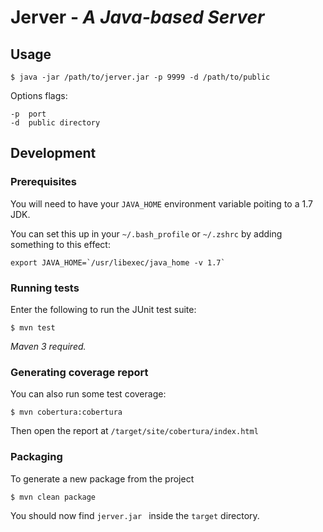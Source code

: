 Jerver - _A Java-based Server_
==============================

Usage
-----

    $ java -jar /path/to/jerver.jar -p 9999 -d /path/to/public

Options flags:

    -p  port
    -d  public directory

Development
-----------

### Prerequisites

You will need to have your `JAVA_HOME` environment variable poiting to a
1.7 JDK.

You can set this up in your `~/.bash_profile` or `~/.zshrc` by adding something to this effect:

    export JAVA_HOME=`/usr/libexec/java_home -v 1.7`

### Running tests

Enter the following to run the JUnit test suite:

    $ mvn test

_Maven 3 required._

### Generating coverage report

You can also run some test coverage:

    $ mvn cobertura:cobertura

Then open the report at `/target/site/cobertura/index.html`

### Packaging

To generate a new package from the project

    $ mvn clean package

You should now find `jerver.jar ` inside the `target` directory.
